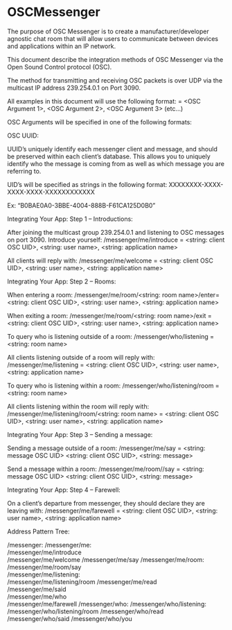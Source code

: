 # OSCMessenger

The purpose of OSC Messenger is to create a manufacturer/developer agnostic chat room that will allow users to communicate between devices and applications within an IP network.

This document describe the integration methods of OSC Messenger via the Open Sound Control protocol (OSC).

The method for transmitting and receiving OSC packets is over UDP via the multicast IP address 239.254.0.1 on Port 3090.

All examples in this document will use the following format:
<OSC Address Pattern> = <OSC Argument 1>, <OSC Argument 2>, <OSC Argument 3> (etc…)

OSC Arguments will be specified in one of the following formats:
<OSC Argument Type: Description>
<OSC Argument Type: Example>

OSC UUID:

UUID’s uniquely identify each messenger client and message, and should be preserved within each client’s database. This allows you to uniquely identify who the message is coming from as well as which message you are referring to.

UID’s will be specified as strings in the following format:
XXXXXXXX-XXXX-XXXX-XXXX-XXXXXXXXXXXX

Ex:
“B0BAE0A0-3BBE-4004-888B-F61CA125D0B0”

Integrating Your App: Step 1 – Introductions:

After joining the multicast group 239.254.0.1 and listening to OSC messages on port 3090.
Introduce yourself:
/messenger/me/introduce = <string: client OSC UID>, <string: user name>, <string: application name>

All clients will reply with:
/messenger/me/welcome = <string: client OSC UID>, <string: user name>, <string: application name>


Integrating Your App: Step 2 – Rooms:

When entering a room:
/messenger/me/room/<string: room name>/enter= <string: client OSC UID>, <string: user name>, <string: application name>

When exiting a room:
/messenger/me/room/<string: room name>/exit = <string: client OSC UID>, <string: user name>, <string: application name>

To query who is listening outside of a room:
/messenger/who/listening = <string: room name>

All clients listening outside of a room will reply with:
/messenger/me/listening = <string: client OSC UID>, <string: user name>, <string: application name>

To query who is listening within a room:
/messenger/who/listening/room = <string: room name>

All clients listening within the room will reply with:
/messenger/me/listening/room/<string: room name> = <string: client OSC UID>, <string: user name>, <string: application name>


Integrating Your App: Step 3 – Sending a message:

Sending a message outside of a room:
/messenger/me/say = <string: message OSC UID> <string: client OSC UID>, <string: message>

Send a message within a room:
/messenger/me/room/<room name>/say = <string: message OSC UID> <string: client OSC UID>, <string: message>


Integrating Your App: Step 4 – Farewell:

On a client’s departure from messenger, they should declare they are leaving with:
/messenger/me/farewell = <string: client OSC UID>, <string: user name>, <string: application name>

Address Pattern Tree:

/messenger:
  /messenger/me:				
		/messenger/me/introduce			
		/messenger/me/welcome
    /messenger/me/say
    /messenger/me/room:							
		  /messenger/me/room/say		
	  /messenger/me/listening:				
      /messenger/me/listening/room
    /messenger/me/read				
    /messenger/me/said				
    /messenger/me/who				
    /messenger/me/farewell
  /messenger/who:
    /messenger/who/listening:
      /messenger/who/listening/room
    /messenger/who/read
    /messenger/who/said
    /messenger/who/you

